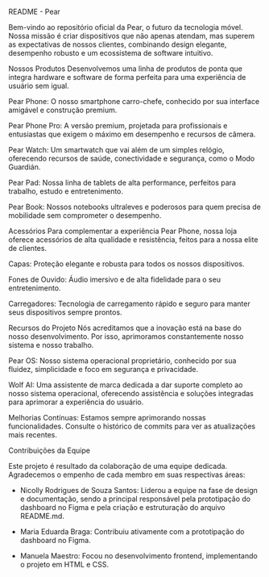 README - Pear

Bem-vindo ao repositório oficial da Pear, o futuro da tecnologia móvel. Nossa missão é criar dispositivos que não apenas atendam, mas superem as expectativas de nossos clientes, combinando design elegante, desempenho robusto e um ecossistema de software intuitivo.

Nossos Produtos
Desenvolvemos uma linha de produtos de ponta que integra hardware e software de forma perfeita para uma experiência de usuário sem igual.

Pear Phone: O nosso smartphone carro-chefe, conhecido por sua interface amigável e construção premium.

Pear Phone Pro: A versão premium, projetada para profissionais e entusiastas que exigem o máximo em desempenho e recursos de câmera.

Pear Watch: Um smartwatch que vai além de um simples relógio, oferecendo recursos de saúde, conectividade e segurança, como o Modo Guardián.

Pear Pad: Nossa linha de tablets de alta performance, perfeitos para trabalho, estudo e entretenimento.

Pear Book: Nossos notebooks ultraleves e poderosos para quem precisa de mobilidade sem comprometer o desempenho.

Acessórios
Para complementar a experiência Pear Phone, nossa loja oferece acessórios de alta qualidade e resistência, feitos para a nossa elite de clientes.

Capas: Proteção elegante e robusta para todos os nossos dispositivos.

Fones de Ouvido: Áudio imersivo e de alta fidelidade para o seu entretenimento.

Carregadores: Tecnologia de carregamento rápido e seguro para manter seus dispositivos sempre prontos.

Recursos do Projeto
Nós acreditamos que a inovação está na base do nosso desenvolvimento. Por isso, aprimoramos constantemente nosso sistema e nosso trabalho.

Pear OS: Nosso sistema operacional proprietário, conhecido por sua fluidez, simplicidade e foco em segurança e privacidade.

Wolf AI: Uma assistente de marca dedicada a dar suporte completo ao nosso sistema operacional, oferecendo assistência e soluções integradas para aprimorar a experiência do usuário.

Melhorias Contínuas: Estamos sempre aprimorando nossas funcionalidades. Consulte o histórico de commits para ver as atualizações mais recentes.

Contribuições da Equipe

Este projeto é resultado da colaboração de uma equipe dedicada. Agradecemos o empenho de cada membro em suas respectivas áreas:

- Nicolly Rodrigues de Souza Santos: Liderou a equipe na fase de design e documentação, sendo a principal responsável pela prototipação do dashboard no Figma e pela criação e estruturação do arquivo README.md.

- Maria Eduarda Braga: Contribuiu ativamente com a prototipação do dashboard no Figma.

- Manuela Maestro: Focou no desenvolvimento frontend, implementando o projeto em HTML e CSS.

